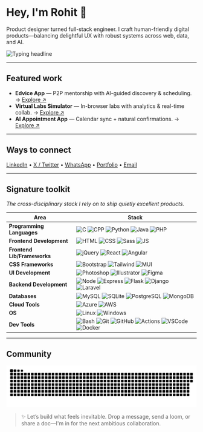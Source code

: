 # Hey, I'm Rohit 👋

Product designer turned full-stack engineer. I craft human-friendly digital products—balancing delightful UX with robust systems across web, data, and AI.  

![Typing headline](https://readme-typing-svg.demolab.com?font=Outfit&weight=700&size=22&duration=3200&pause=900&color=94A3B8&center=true&vCenter=true&repeat=true&width=540&lines=Designing+calm+interfaces+%26+handing+them+pixel-perfect.;Architecting+cloud-native+systems+with+clarity.;Shipping+AI-driven+automation+that+feels+effortless.)

---

## Featured work
- **Edvice App** — P2P mentorship with AI-guided discovery & scheduling. → [Explore ↗](https://github.com/rohitprofc/edvice-app)
- **Virtual Labs Simulator** — In-browser labs with analytics & real-time collab. → [Explore ↗](https://github.com/rohitprofc/virtual-labs)
- **AI Appointment App** — Calendar sync + natural confirmations. → [Explore ↗](https://github.com/rohitprofc/ai-appointment-app)

---

## Ways to connect
[LinkedIn](https://www.linkedin.com/in/rohitprofc/) • [X / Twitter](https://www.x.com/@rohitprofc) • [WhatsApp](https://wa.me/919494214912) • [Portfolio](https://drive.google.com/file/d/1xkT60v8z2Cv6moM6bJb5AGKkN9Cylkic/view) • [Email](mailto:rohit@rohitprofc.com)

---

## Signature toolkit
_The cross-disciplinary stack I rely on to ship quietly excellent products._

| Area | Stack |
|---|---|
| **Programming Languages** | ![C](https://skillicons.dev/icons?i=c) ![CPP](https://skillicons.dev/icons?i=cpp) ![Python](https://skillicons.dev/icons?i=python) ![Java](https://skillicons.dev/icons?i=java) ![PHP](https://skillicons.dev/icons?i=php) |
| **Frontend Development** | ![HTML](https://skillicons.dev/icons?i=html) ![CSS](https://skillicons.dev/icons?i=css) ![Sass](https://skillicons.dev/icons?i=sass) ![JS](https://skillicons.dev/icons?i=js) |
| **Frontend Lib/Frameworks** | ![jQuery](https://skillicons.dev/icons?i=jquery) ![React](https://skillicons.dev/icons?i=react) ![Angular](https://skillicons.dev/icons?i=angular) |
| **CSS Frameworks** | ![Bootstrap](https://skillicons.dev/icons?i=bootstrap) ![Tailwind](https://skillicons.dev/icons?i=tailwind) ![MUI](https://skillicons.dev/icons?i=materialui) |
| **UI Development** | ![Photoshop](https://skillicons.dev/icons?i=photoshop) ![Illustrator](https://skillicons.dev/icons?i=ai) ![Figma](https://skillicons.dev/icons?i=figma) |
| **Backend Development** | ![Node](https://skillicons.dev/icons?i=nodejs) ![Express](https://skillicons.dev/icons?i=express) ![Flask](https://skillicons.dev/icons?i=flask) ![Django](https://skillicons.dev/icons?i=django) ![Laravel](https://skillicons.dev/icons?i=laravel) |
| **Databases** | ![MySQL](https://skillicons.dev/icons?i=mysql) ![SQLite](https://skillicons.dev/icons?i=sqlite) ![PostgreSQL](https://skillicons.dev/icons?i=postgres) ![MongoDB](https://skillicons.dev/icons?i=mongo) |
| **Cloud Tools** | ![Azure](https://skillicons.dev/icons?i=azure) ![AWS](https://skillicons.dev/icons?i=aws) |
| **OS** | ![Linux](https://skillicons.dev/icons?i=linux) ![Windows](https://skillicons.dev/icons?i=windows) |
| **Dev Tools** | ![Bash](https://skillicons.dev/icons?i=bash) ![Git](https://skillicons.dev/icons?i=git) ![GitHub](https://skillicons.dev/icons?i=github) ![Actions](https://skillicons.dev/icons?i=githubactions) ![VSCode](https://skillicons.dev/icons?i=vscode) ![Docker](https://skillicons.dev/icons?i=docker) |

---

## Community
![GitHub contribution snake](./public/assets/github-snake.svg)

> ✨ Let’s build what feels inevitable. Drop a message, send a loom, or share a doc—I'm in for the next ambitious collaboration.
